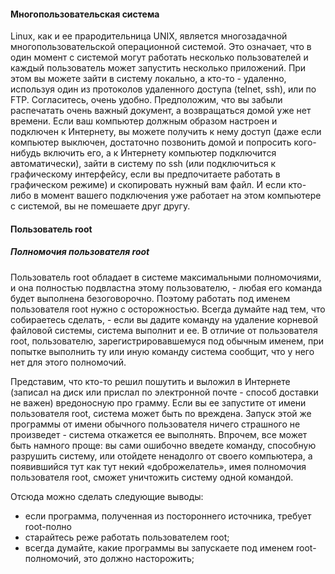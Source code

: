 
#### Многопользовательская система

Linux, как и ее прародительница UNIX, является многозадачной многопользова­тельской операционной системой. Это означает, что в один момент с системой могут работать несколько пользователей и каждый пользователь может запустить несколько приложений. При этом вы можете зайти в систему локально, а кто-то - удаленно, используя один из протоколов удаленного доступа (telnet, ssh), или по FTP. Согласитесь, очень удобно. Предположим, что вы забыли распечатать очень важный документ, а возвращаться домой уже нет времени. Если ваш компьютер должным образом настроен и подключен к Интернету, вы можете получить к нему доступ (даже если компьютер выключен, достаточно позвонить домой и попросить кого-нибудь включить его, а к Интернету компьютер подключится автоматически), зайти в систему по ssh (или подключиться к графическому интерфейсу, если вы предпочитаете работать в графическом режиме) и скопировать нужный вам файл. И если кто-либо в момент вашего подключения уже работает на этом компьютере с системой, вы не помешаете друг другу.

#### Пользователь root 
##### Полномочия пользователя root 

Пользователь root обладает в системе максимальными полномочиями, и она пол­ностью подвластна этому пользователю, - любая его команда будет выполнена безоговорочно. Поэтому работать под именем пользователя root нужно с осторожностью. Всегда думайте над тем, что собираетесь сделать, - если вы дадите команду на удаление корневой файловой системы, система выполнит и ее. В отличие от пользователя root, пользователю, зарегистрировавшемуся под обычным именем, при попытке выполнить ту или иную команду система сообщит, что у него нет для этого полномочий.

Представим, что кто-то решил пошутить и выложил в Интернете (записал на диск 
или прислал по электронной почте - способ доставки не важен) вредоносную про­
грамму. Если вы ее запустите от имени пользователя root, система может быть по­
вреждена. Запуск этой же программы от имени обычного пользователя ничего 
страшного не произведет - система откажется ее выполнять. Впрочем, все может 
быть намного проще: вы сами ошибочно введете команду, способную разрушить 
систему, или отойдете ненадолго от своего компьютера, а появившийся тут как тут 
некий «доброжелатель», имея полномочия пользователя root, сможет уничтожить 
систему одной командой.

Отсюда можно сделать следующие выводы: 
- если программа, полученная из постороннего источника, требует rооt-полно­
- старайтесь реже работать пользователем root; 
- всегда думайте, какие программы вы запускаете под именем root-полномочий, это должно насторожить; 